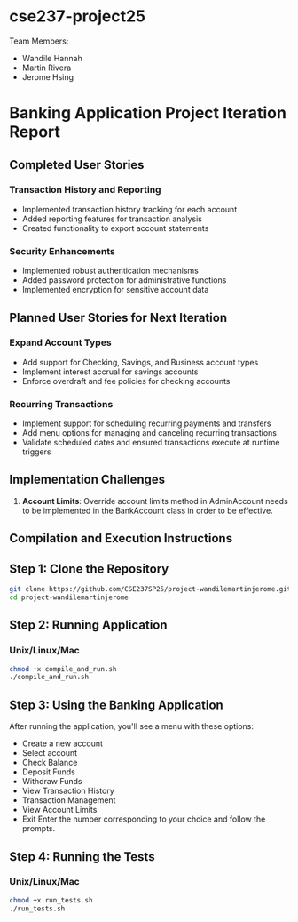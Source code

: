 # cse237-project25

Team Members:

* Wandile Hannah
* Martin Rivera
* Jerome Hsing

# Banking Application Project Iteration Report

## Completed User Stories

### Transaction History and Reporting
- Implemented transaction history tracking for each account
- Added reporting features for transaction analysis
- Created functionality to export account statements

### Security Enhancements
- Implemented robust authentication mechanisms
- Added password protection for administrative functions
- Implemented encryption for sensitive account data

## Planned User Stories for Next Iteration

### Expand Account Types
- Add support for Checking, Savings, and Business account types
- Implement interest accrual for savings accounts
- Enforce overdraft and fee policies for checking accounts

### Recurring Transactions
- Implement support for scheduling recurring payments and transfers
- Add menu options for managing and canceling recurring transactions
- Validate scheduled dates and ensured transactions execute at runtime triggers

## Implementation Challenges

1. **Account Limits**: Override account limits method in AdminAccount needs to be implemented in the BankAccount class in order to be effective. 
   
## Compilation and Execution Instructions

## Step 1: Clone the Repository
```bash
git clone https://github.com/CSE237SP25/project-wandilemartinjerome.git
cd project-wandilemartinjerome
```

## Step 2: Running Application
### Unix/Linux/Mac
```bash
chmod +x compile_and_run.sh
./compile_and_run.sh
```

## Step 3: Using the Banking Application
After running the application, you'll see a menu with these options:
* Create a new account
* Select account
* Check Balance
* Deposit Funds
* Withdraw Funds
* View Transaction History
* Transaction Management
* View Account Limits
* Exit
Enter the number corresponding to your choice and follow the prompts.

## Step 4: Running the Tests
### Unix/Linux/Mac
```bash
chmod +x run_tests.sh
./run_tests.sh
```
